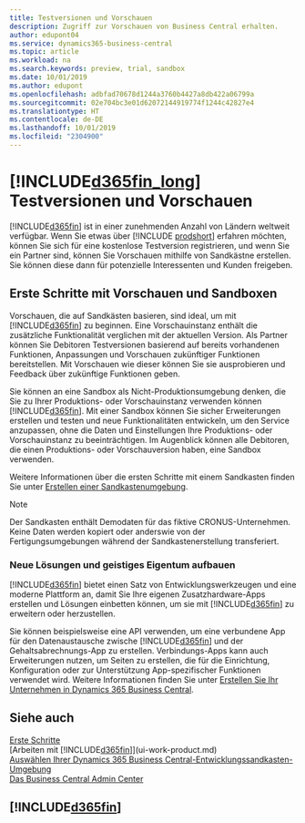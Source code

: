 ```yaml
---
title: Testversionen und Vorschauen
description: Zugriff zur Vorschauen von Business Central erhalten.
author: edupont04
ms.service: dynamics365-business-central
ms.topic: article
ms.workload: na
ms.search.keywords: preview, trial, sandbox
ms.date: 10/01/2019
ms.author: edupont
ms.openlocfilehash: adbfad70678d1244a3760b4427a8db422a06799a
ms.sourcegitcommit: 02e704bc3e01d62072144919774f1244c42827e4
ms.translationtype: HT
ms.contentlocale: de-DE
ms.lasthandoff: 10/01/2019
ms.locfileid: "2304900"
---
```

# <a name="included365fin_longincludesd365fin_long_mdmd-trials-and-previews"></a>[!INCLUDE[d365fin_long](includes/d365fin_long_md.md)] Testversionen und Vorschauen

[!INCLUDE[d365fin](includes/d365fin_md.md)] ist in einer zunehmenden Anzahl von Ländern weltweit verfügbar. Wenn Sie etwas über [!INCLUDE [prodshort](includes/prodshort.md)] erfahren möchten, können Sie sich für eine kostenlose Testversion registrieren, und wenn Sie ein Partner sind, können Sie Vorschauen mithilfe von Sandkästne erstellen. Sie können diese dann für potenzielle Interessenten und Kunden freigeben.  

## <a name="getting-started-with-previews-and-sandboxes"></a>Erste Schritte mit Vorschauen und Sandboxen

Vorschauen, die auf Sandkästen basieren, sind ideal, um mit [!INCLUDE[d365fin](includes/d365fin_md.md)] zu beginnen. Eine Vorschauinstanz enthält die zusätzliche Funktionalität verglichen mit der aktuellen Version. Als Partner können Sie Debitoren Testversionen basierend auf bereits vorhandenen Funktionen, Anpassungen und Vorschauen zukünftiger Funktionen bereitstellen. Mit Vorschauen wie dieser können Sie sie ausprobieren und Feedback über zukünftige Funktionen geben.  

<!--To get started with a preview, go to [this page](https://go.microsoft.com/fwlink/?linkid=866045) and provide your work email address. To learn more about [!INCLUDE[d365fin](includes/d365fin_md.md)] and the capabilities it offers, refer to the documentation here on this site.-->

Sie können an eine Sandbox als Nicht-Produktionsumgebung denken, die Sie zu Ihrer Produktions- oder Vorschauinstanz verwenden können [!INCLUDE[d365fin](includes/d365fin_md.md)]. Mit einer Sandbox können Sie sicher Erweiterungen erstellen und testen und neue Funktionalitäten entwickeln, um den Service anzupassen, ohne die Daten und Einstellungen Ihre Produktions- oder Vorschauinstanz zu beeinträchtigen. Im Augenblick können alle Debitoren, die einen Produktions- oder Vorschauversion haben, eine Sandbox verwenden.

Weitere Informationen über die ersten Schritte mit einem Sandkasten finden Sie unter [Erstellen einer Sandkastenumgebung](across-how-create-sandbox-environment.md).  

> [!NOTE]
> Der Sandkasten enthält Demodaten für das fiktive CRONUS-Unternehmen. Keine Daten werden kopiert oder anderswie von der Fertigungsumgebungen während der Sandkastenerstellung transferiert.  

### <a name="building-new-solutions-and-intellectual-property"></a>Neue Lösungen und geistiges Eigentum aufbauen

[!INCLUDE[d365fin](includes/d365fin_md.md)] bietet einen Satz von Entwicklungswerkzeugen und eine moderne Plattform an, damit Sie Ihre eigenen Zusatzhardware-Apps erstellen und Lösungen einbetten können, um sie mit [!INCLUDE[d365fin](includes/d365fin_md.md)] zu erweitern oder herzustellen.  

Sie können beispielsweise eine API verwenden, um eine verbundene App für den Datenaustausche zwische [!INCLUDE[d365fin](includes/d365fin_md.md)] und der Gehaltsabrechnungs-App zu erstellen. Verbindungs-Apps kann auch Erweiterungen nutzen, um Seiten zu erstellen, die für die Einrichtung, Konfiguration oder zur Unterstützung App-spezifischer Funktionen verwendet wird. Weitere Informationen finden Sie unter [Erstellen Sie Ihr Unternehmen in Dynamics 365 Business Central](/dynamics365/business-central/dev-itpro/developer/readiness/readiness-welcome).

## <a name="see-also"></a>Siehe auch

[Erste Schritte](product-get-started.md)  
[Arbeiten mit [!INCLUDE[d365fin](includes/d365fin_md.md)]](ui-work-product.md)  
[Auswählen Ihrer Dynamics 365 Business Central-Entwicklungssandkasten-Umgebung](/dynamics365/business-central/dev-itpro/developer/devenv-sandbox-overview)  
[Das Business Central Admin Center](/dynamics365/business-central/dev-itpro/administration/tenant-admin-center)  

## [!INCLUDE[d365fin](includes/free_trial_md.md)]  
